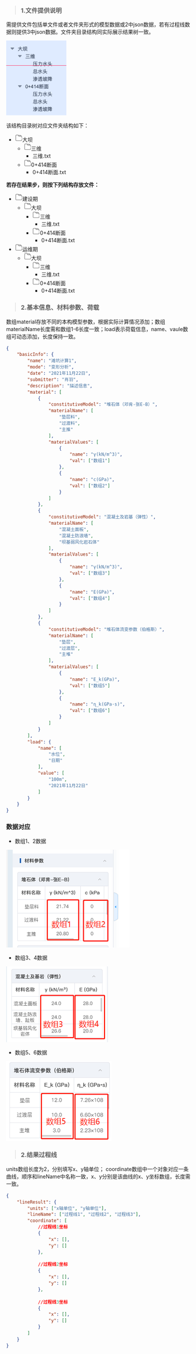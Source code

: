 > ### 1.文件提供说明
 需提供文件包括单文件或者文件夹形式的模型数据或2中json数据，若有过程线数据则提供3中json数据。文件夹目录结构同实际展示结果树一致。

  ![image](./indexTree.png)

该结构目录树对应文件夹结构如下：
+ <img src="./文件夹.png" alt="图片替换文本" width="20px" height="20px"/>大坝
    + <img src="./文件夹.png" alt="图片替换文本" width="20px" height="20px"/>三维
        + 三维.txt
    + <img src="./文件夹.png" alt="图片替换文本" width="20px" height="20px"/>0+414断面
        + 0+414断面.txt


**若存在结果步，则按下列结构存放文件：**
+ <img src="./文件夹.png" alt="图片替换文本" width="20px" height="20px"/>建设期
    + <img src="./文件夹.png" alt="图片替换文本" width="20px" height="20px"/>大坝
        + <img src="./文件夹.png" alt="图片替换文本" width="20px" height="20px"/>三维
            + 三维.txt
        + <img src="./文件夹.png" alt="图片替换文本" width="20px" height="20px"/>0+414断面
            + 0+414断面.txt
+ <img src="./文件夹.png" alt="图片替换文本" width="20px" height="20px"/>运维期
    + <img src="./文件夹.png" alt="图片替换文本" width="20px" height="20px"/>大坝
        + <img src="./文件夹.png" alt="图片替换文本" width="20px" height="20px"/>三维
            + 三维.txt
        + <img src="./文件夹.png" alt="图片替换文本" width="20px" height="20px"/>0+414断面
            + 0+414断面.txt
> ### 2.基本信息、材料参数、荷载
  数组material存放不同的本构模型参数，根据实际计算情况添加；数组materialName长度需和数组1-6长度一致；load表示荷载信息，name、vaule数组可动态添加，长度保持一致。

```json
{
    "basicInfo": {
        "name": "滩坑计算1",
        "mode": "变形分析",
        "date": "2021年11月22日",
        "submitter": "肖羽",
        "description": "描述信息",
        "material": [
            {
                "constitutiveModel": "堆石体（邓肯-张E-B）",
                "materialName": [
                    "垫层料",
                    "过渡料",
                    "主推"
                ],
                "materialValues": [
                    {
                        "name": "γ(kN/m^3)",
                        "val": ["数组1"]
                    },
                    {
                        "name": "c(GPa)",
                        "val": ["数组2"]
                    }
                ]
            },
            {
                "constitutiveModel": "混凝土及岩基（弹性）",
                "materialName": [
                    "混凝土面板",
                    "混凝土防浪墙",
                    "坝基弱风化岩石体"
                ],
                "materialValues": [
                    {
                        "name": "γ(kN/m^3)",
                        "val": ["数组3"]
                    },
                    {
                        "name": "E(GPa)",
                        "val": ["数组4"]
                    }
                ]
            },
            {
                "constitutiveModel": "堆石体流变参数（伯格斯）",
                "materialName": [
                    "垫层",
                    "过渡层",
                    "主堆"
                ],
                "materialValues": [
                    {
                        "name": "E_k(GPa)",
                        "val": ["数组5"]
                    },
                    {
                        "name": "η_k(GPa·s)",
                        "val": ["数组6"]
                    }
                ]
            }
        ],
        "load": {
            "name": [
                "水位",
                "日期"
            ],
            "value": [
                "100m",
                "2021年11月22日"
            ]
        }
    }
}
```
### 数据对应
* 数组1、2数据

![image](./arr12.png)
* 数组3、4数据

![image](./arr34.png)
* 数组5、6数据

![image](./arr56.png)

> ### 2.结果过程线
units数组长度为2，分别填写x、y轴单位； coordinate数组中一个对象对应一条曲线，顺序和lineName中名称一致，x、y分别是该曲线的x、y坐标数组，长度需一致。
```json
{
    "lineResult": {
        "units": ["x轴单位", "y轴单位"],
        "lineName": ["过程线1", "过程线2", "过程线3"],
        "coordinate": [
            //过程线1坐标
            {
                "x": [],
                "y": []
            },

            //过程线2坐标
            {
                "x": [],
                "y": []
            },

            //过程线3坐标
            {
                "x": [],
                "y": []
            }
        ]
    }
}
```
